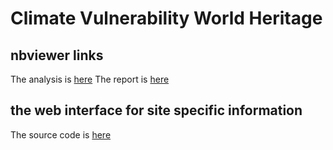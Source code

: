 # Climate Vulnerability World Heritage
## nbviewer links
The analysis is [here](http://nbviewer.jupyter.org/github/Yichuans/climate-vulnerable-wh/blob/master/workspace.ipynb)
The report is [here](http://nbviewer.jupyter.org/github/Yichuans/climate-vulnerable-wh/blob/master/report.ipynb)

## the web interface for site specific information
The source code is [here](https://github.com/Yichuans/ccv)
